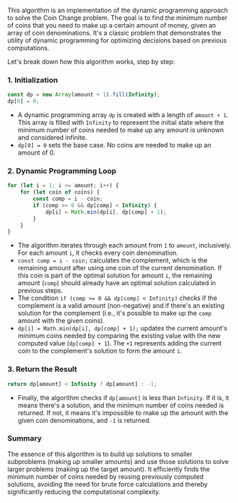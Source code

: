 This algorithm is an implementation of the dynamic programming approach to solve the Coin Change problem. The goal is to find the minimum number of coins that you need to make up a certain amount of money, given an array of coin denominations. It's a classic problem that demonstrates the utility of dynamic programming for optimizing decisions based on previous computations.

Let's break down how this algorithm works, step by step:

### 1. Initialization

```typescript
const dp = new Array(amount + 1).fill(Infinity);
dp[0] = 0;
```

- A dynamic programming array `dp` is created with a length of `amount + 1`. This array is filled with `Infinity` to represent the initial state where the minimum number of coins needed to make up any amount is unknown and considered infinite.
- `dp[0] = 0` sets the base case. No coins are needed to make up an amount of 0.

### 2. Dynamic Programming Loop

```typescript
for (let i = 1; i <= amount; i++) {
    for (let coin of coins) {
        const comp = i - coin;
        if (comp >= 0 && dp[comp] < Infinity) {
            dp[i] = Math.min(dp[i], dp[comp] + 1);
        }
    }
}
```

- The algorithm iterates through each amount from `1` to `amount`, inclusively. For each amount `i`, it checks every coin denomination.
- `const comp = i - coin;` calculates the complement, which is the remaining amount after using one coin of the current denomination. If this coin is part of the optimal solution for amount `i`, the remaining amount (`comp`) should already have an optimal solution calculated in previous steps.
- The condition `if (comp >= 0 && dp[comp] < Infinity)` checks if the complement is a valid amount (non-negative) and if there's an existing solution for the complement (i.e., it's possible to make up the `comp` amount with the given coins).
- `dp[i] = Math.min(dp[i], dp[comp] + 1);` updates the current amount's minimum coins needed by comparing the existing value with the new computed value (`dp[comp] + 1`). The `+1` represents adding the current coin to the complement's solution to form the amount `i`.

### 3. Return the Result

```typescript
return dp[amount] < Infinity ? dp[amount] : -1;
```

- Finally, the algorithm checks if `dp[amount]` is less than `Infinity`. If it is, it means there's a solution, and the minimum number of coins needed is returned. If not, it means it's impossible to make up the amount with the given coin denominations, and `-1` is returned.

### Summary

The essence of this algorithm is to build up solutions to smaller subproblems (making up smaller amounts) and use those solutions to solve larger problems (making up the target amount). It efficiently finds the minimum number of coins needed by reusing previously computed solutions, avoiding the need for brute force calculations and thereby significantly reducing the computational complexity.
